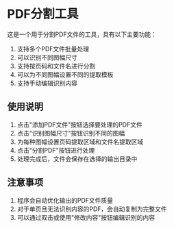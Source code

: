 # PDF分割工具

这是一个用于分割PDF文件的工具，具有以下主要功能：

1. 支持多个PDF文件批量处理
2. 可以识别不同图幅尺寸
3. 支持按页码和文件名进行分割
4. 可以为不同图幅设置不同的提取模板
5. 支持手动编辑识别内容

## 使用说明

1. 点击"添加PDF文件"按钮选择要处理的PDF文件
2. 点击"识别图幅尺寸"按钮识别不同的图幅
3. 为每种图幅设置页码提取区域和文件名提取区域
4. 点击"分割PDF"按钮进行处理
5. 处理完成后，文件会保存在选择的输出目录中

## 注意事项

1. 程序会自动优化输出的PDF文件质量
2. 对于单页且无法识别内容的PDF，会自动复制为完整文件
3. 可以通过双击或使用"修改内容"按钮编辑识别的内容 